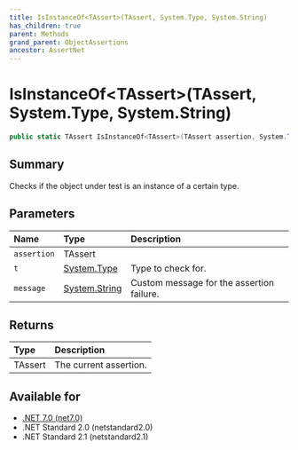 ```yaml
---
title: IsInstanceOf<TAssert>(TAssert, System.Type, System.String)
has_children: true
parent: Methods
grand_parent: ObjectAssertions
ancestor: AssertNet
---
```

# IsInstanceOf&lt;TAssert&gt;(TAssert, System.Type, System.String)

```csharp
public static TAssert IsInstanceOf<TAssert>(TAssert assertion, System.Type t, System.String message);
```

## Summary
Checks if the object under test is an instance of a certain type.

## Parameters
|Name|Type|Description|
|:-|:-|:-|
|`assertion`|TAssert||
|`t`|[System.Type](https://learn.microsoft.com/en-us/dotnet/api/system.type)|Type to check for.|
|`message`|[System.String](https://learn.microsoft.com/en-us/dotnet/api/system.string)|Custom message for the assertion failure.|

## Returns
|Type|Description|
|:-|:-|
|TAssert|The current assertion.|

## Available for
- [.NET 7.0 (net7.0)](https://versionsof.net/core/7.0/)
- .NET Standard 2.0 (netstandard2.0)
- .NET Standard 2.1 (netstandard2.1)
